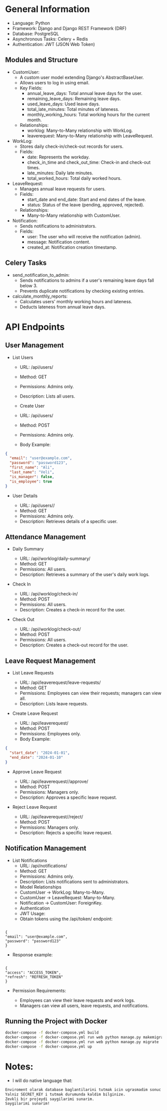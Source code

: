 # General Information

- Language: Python
- Framework: Django and Django REST Framework (DRF)
- Database: PostgreSQL
- Asynchronous Tasks: Celery + Redis
- Authentication: JWT (JSON Web Token)

## Modules and Structure

- CustomUser:
  - A custom user model extending Django's AbstractBaseUser.
  - Allows users to log in using email.
  - Key Fields:
    - annual_leave_days: Total annual leave days for the user.
    - remaining_leave_days: Remaining leave days.
    - used_leave_days: Used leave days.
    - total_late_minutes: Total minutes of lateness.
    - monthly_working_hours: Total working hours for the current month.
  - Relationships:
    - worklog: Many-to-Many relationship with WorkLog.
    - leaverequest: Many-to-Many relationship with LeaveRequest.
- WorkLog:
  - Stores daily check-in/check-out records for users.
  - Fields:
    - date: Represents the workday.
    - check_in_time and check_out_time: Check-in and check-out times.
    - late_minutes: Daily late minutes.
    - total_worked_hours: Total daily worked hours.
- LeaveRequest:
  - Manages annual leave requests for users.
  - Fields:
    - start_date and end_date: Start and end dates of the leave.
    - status: Status of the leave (pending, approved, rejected).
  - Relationships:
    - Many-to-Many relationship with CustomUser.
- Notification:
  - Sends notifications to administrators.
  - Fields:
    - user: The user who will receive the notification (admin).
    - message: Notification content.
    - created_at: Notification creation timestamp.

## Celery Tasks

- send_notification_to_admin:
  - Sends notifications to admins if a user's remaining leave days fall below 3.
  - Prevents duplicate notifications by checking existing entries.
- calculate_monthly_reports:
  - Calculates users' monthly working hours and lateness.
  - Deducts lateness from annual leave days.

# API Endpoints

## User Management

- List Users

  - URL: /api/users/
  - Method: GET
  - Permissions: Admins only.
  - Description: Lists all users.
  - Create User

  - URL: /api/users/
  - Method: POST
  - Permissions: Admins only.
  - Body Example:

```json
{
  "email": "user@example.com",
  "password": "password123",
  "first_name": "Ali",
  "last_name": "Veli",
  "is_manager": false,
  "is_employee": true
}
```

- User Details

  - URL: /api/users/<id>/
  - Method: GET
  - Permissions: Admins only.
  - Description: Retrieves details of a specific user.

## Attendance Management

- Daily Summary

  - URL: /api/worklog/daily-summary/
  - Method: GET
  - Permissions: All users.
  - Description: Retrieves a summary of the user's daily work logs.

- Check In

  - URL: /api/worklog/check-in/
  - Method: POST
  - Permissions: All users.
  - Description: Creates a check-in record for the user.

- Check Out
  - URL: /api/worklog/check-out/
  - Method: POST
  - Permissions: All users.
  - Description: Creates a check-out record for the user.

## Leave Request Management

- List Leave Requests

  - URL: /api/leaverequest/leave-requests/
  - Method: GET
  - Permissions: Employees can view their requests; managers can view all.
  - Description: Lists leave requests.

- Create Leave Request
  - URL: /api/leaverequest/
  - Method: POST
  - Permissions: Employees only.
  - Body Example:

```json
{
  "start_date": "2024-01-01",
  "end_date": "2024-01-10"
}
```

- Approve Leave Request

  - URL: /api/leaverequest/<id>/approve/
  - Method: POST
  - Permissions: Managers only.
  - Description: Approves a specific leave request.

- Reject Leave Request
  - URL: /api/leaverequest/<id>/reject/
  - Method: POST
  - Permissions: Managers only.
  - Description: Rejects a specific leave request.

## Notification Management

- List Notifications
  - URL: /api/notifications/
  - Method: GET
  - Permissions: Admins only.
  - Description: Lists notifications sent to administrators.
  - Model Relationships
  - CustomUser → WorkLog: Many-to-Many.
  - CustomUser → LeaveRequest: Many-to-Many.
  - Notification → CustomUser: ForeignKey.
  - Authentication
  - JWT Usage:
  - Obtain tokens using the /api/token/ endpoint:

```

{
"email": "user@example.com",
"password": "password123"
}
```

- Response example:

```

{
"access": "ACCESS_TOKEN",
"refresh": "REFRESH_TOKEN"
}
```

- Permission Requirements:

  - Employees can view their leave requests and work logs.
  - Managers can view all users, leave requests, and notifications.

## Running the Project with Docker

```bash
docker-compose -f docker-compose.yml build
docker-compose -f docker-compose.yml run web python manage.py makemigrations
docker-compose -f docker-compose.yml run web python manage.py migrate
docker-compose -f docker-compose.yml up
```

# Notes:

- I will do native language that:

```bash
Enviroment olarak database baglantilarini tutmak icin ugrasmadim sonuc olarak bir production mantigi soz konusu degil burada sizler icin rahatlik olmasi icin direk docker icerisinde bulunuyor.
Yalniz SECRET_KEY i tutmak durumunda kaldim bilginize.
Zevkli bir projeydi saygilarimi sunarim.
Saygilarimi sunarim!
```
